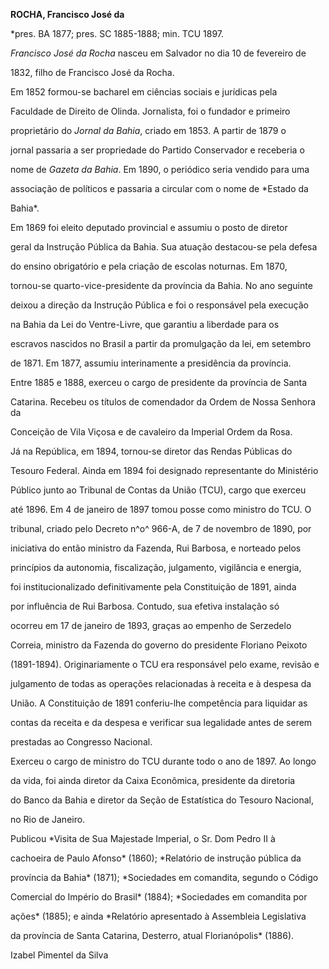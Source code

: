 **ROCHA, Francisco José da**



\*pres. BA 1877; pres. SC 1885-1888; min. TCU 1897.



*Francisco José da Rocha* nasceu em Salvador no dia 10 de fevereiro de

1832, filho de Francisco José da Rocha.



Em 1852 formou-se bacharel em ciências sociais e jurídicas pela

Faculdade de Direito de Olinda. Jornalista, foi o fundador e primeiro

proprietário do *Jornal da Bahia*, criado em 1853. A partir de 1879 o

jornal passaria a ser propriedade do Partido Conservador e receberia o

nome de *Gazeta da Bahia*. Em 1890, o periódico seria vendido para uma

associação de políticos e passaria a circular com o nome de *Estado da

Bahia*.



Em 1869 foi eleito deputado provincial e assumiu o posto de diretor

geral da Instrução Pública da Bahia. Sua atuação destacou-se pela defesa

do ensino obrigatório e pela criação de escolas noturnas. Em 1870,

tornou-se quarto-vice-presidente da província da Bahia. No ano seguinte

deixou a direção da Instrução Pública e foi o responsável pela execução

na Bahia da Lei do Ventre-Livre, que garantiu a liberdade para os

escravos nascidos no Brasil a partir da promulgação da lei, em setembro

de 1871. Em 1877, assumiu interinamente a presidência da província.

Entre 1885 e 1888, exerceu o cargo de presidente da província de Santa

Catarina. Recebeu os títulos de comendador da Ordem de Nossa Senhora da

Conceição de Vila Viçosa e de cavaleiro da Imperial Ordem da Rosa.



Já na República, em 1894, tornou-se diretor das Rendas Públicas do

Tesouro Federal. Ainda em 1894 foi designado representante do Ministério

Público junto ao Tribunal de Contas da União (TCU), cargo que exerceu

até 1896. Em 4 de janeiro de 1897 tomou posse como ministro do TCU. O

tribunal, criado pelo Decreto n^o^ 966-A, de 7 de novembro de 1890, por

iniciativa do então ministro da Fazenda, Rui Barbosa, e norteado pelos

princípios da autonomia, fiscalização, julgamento, vigilância e energia,

foi institucionalizado definitivamente pela Constituição de 1891, ainda

por influência de Rui Barbosa. Contudo, sua efetiva instalação só

ocorreu em 17 de janeiro de 1893, graças ao empenho de Serzedelo

Correia, ministro da Fazenda do governo do presidente Floriano Peixoto

(1891-1894). Originariamente o TCU era responsável pelo exame, revisão e

julgamento de todas as operações relacionadas à receita e à despesa da

União. A Constituição de 1891 conferiu-lhe competência para liquidar as

contas da receita e da despesa e verificar sua legalidade antes de serem

prestadas ao Congresso Nacional.



Exerceu o cargo de ministro do TCU durante todo o ano de 1897. Ao longo

da vida, foi ainda diretor da Caixa Econômica, presidente da diretoria

do Banco da Bahia e diretor da Seção de Estatística do Tesouro Nacional,

no Rio de Janeiro.



Publicou *Visita de Sua Majestade Imperial, o Sr. Dom Pedro II à

cachoeira de Paulo Afonso* (1860); *Relatório de instrução pública da

província da Bahia* (1871); *Sociedades em comandita, segundo o Código

Comercial do Império do Brasil* (1884); *Sociedades em comandita por

ações* (1885); e ainda *Relatório apresentado à Assembleia Legislativa

da província de Santa Catarina, Desterro, atual Florianópolis* (1886).



Izabel Pimentel da Silva



